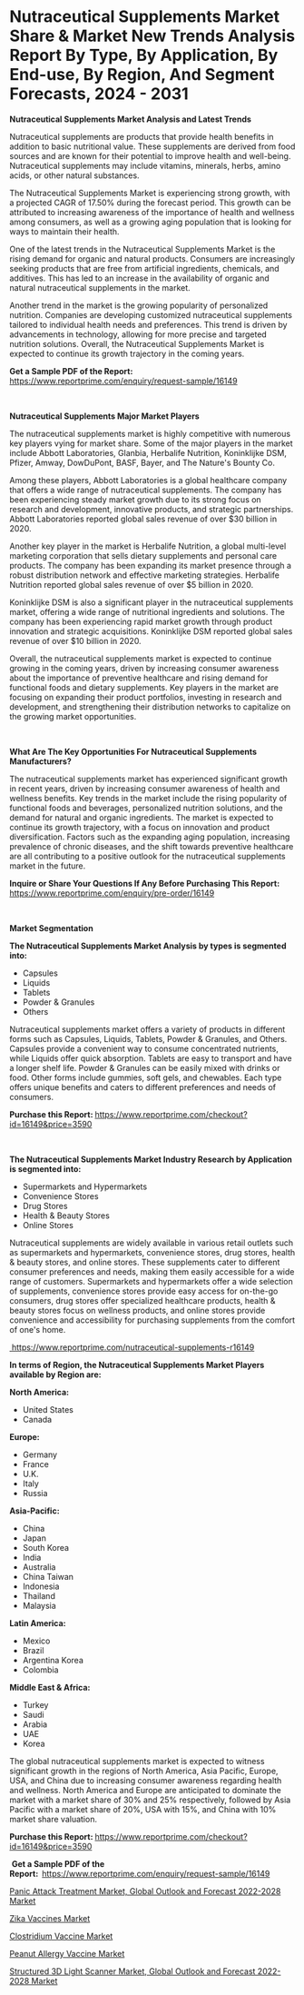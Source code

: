 <p><h1>Nutraceutical Supplements Market Share & Market New Trends Analysis Report By Type, By Application, By End-use, By Region, And Segment Forecasts, 2024 - 2031</h1></p><p><strong>Nutraceutical Supplements Market Analysis and Latest Trends</strong></p>
<p><p>Nutraceutical supplements are products that provide health benefits in addition to basic nutritional value. These supplements are derived from food sources and are known for their potential to improve health and well-being. Nutraceutical supplements may include vitamins, minerals, herbs, amino acids, or other natural substances.</p><p>The Nutraceutical Supplements Market is experiencing strong growth, with a projected CAGR of 17.50% during the forecast period. This growth can be attributed to increasing awareness of the importance of health and wellness among consumers, as well as a growing aging population that is looking for ways to maintain their health.</p><p>One of the latest trends in the Nutraceutical Supplements Market is the rising demand for organic and natural products. Consumers are increasingly seeking products that are free from artificial ingredients, chemicals, and additives. This has led to an increase in the availability of organic and natural nutraceutical supplements in the market.</p><p>Another trend in the market is the growing popularity of personalized nutrition. Companies are developing customized nutraceutical supplements tailored to individual health needs and preferences. This trend is driven by advancements in technology, allowing for more precise and targeted nutrition solutions. Overall, the Nutraceutical Supplements Market is expected to continue its growth trajectory in the coming years.</p></p>
<p><strong>Get a Sample PDF of the Report:&nbsp;</strong> <a href="https://www.reportprime.com/enquiry/request-sample/16149">https://www.reportprime.com/enquiry/request-sample/16149</a></p>
<p>&nbsp;</p>
<p><strong>Nutraceutical Supplements Major Market Players</strong></p>
<p><p>The nutraceutical supplements market is highly competitive with numerous key players vying for market share. Some of the major players in the market include Abbott Laboratories, Glanbia, Herbalife Nutrition, Koninklijke DSM, Pfizer, Amway, DowDuPont, BASF, Bayer, and The Nature's Bounty Co.</p><p>Among these players, Abbott Laboratories is a global healthcare company that offers a wide range of nutraceutical supplements. The company has been experiencing steady market growth due to its strong focus on research and development, innovative products, and strategic partnerships. Abbott Laboratories reported global sales revenue of over $30 billion in 2020.</p><p>Another key player in the market is Herbalife Nutrition, a global multi-level marketing corporation that sells dietary supplements and personal care products. The company has been expanding its market presence through a robust distribution network and effective marketing strategies. Herbalife Nutrition reported global sales revenue of over $5 billion in 2020.</p><p>Koninklijke DSM is also a significant player in the nutraceutical supplements market, offering a wide range of nutritional ingredients and solutions. The company has been experiencing rapid market growth through product innovation and strategic acquisitions. Koninklijke DSM reported global sales revenue of over $10 billion in 2020.</p><p>Overall, the nutraceutical supplements market is expected to continue growing in the coming years, driven by increasing consumer awareness about the importance of preventive healthcare and rising demand for functional foods and dietary supplements. Key players in the market are focusing on expanding their product portfolios, investing in research and development, and strengthening their distribution networks to capitalize on the growing market opportunities.</p></p>
<p>&nbsp;</p>
<p><strong>What Are The Key Opportunities For Nutraceutical Supplements Manufacturers?</strong></p>
<p><p>The nutraceutical supplements market has experienced significant growth in recent years, driven by increasing consumer awareness of health and wellness benefits. Key trends in the market include the rising popularity of functional foods and beverages, personalized nutrition solutions, and the demand for natural and organic ingredients. The market is expected to continue its growth trajectory, with a focus on innovation and product diversification. Factors such as the expanding aging population, increasing prevalence of chronic diseases, and the shift towards preventive healthcare are all contributing to a positive outlook for the nutraceutical supplements market in the future.</p></p>
<p><strong>Inquire or Share Your Questions If Any Before Purchasing This Report:</strong> <a href="https://www.reportprime.com/enquiry/pre-order/16149">https://www.reportprime.com/enquiry/pre-order/16149</a></p>
<p>&nbsp;</p>
<p><strong>Market Segmentation</strong></p>
<p><strong>The Nutraceutical Supplements Market Analysis by types is segmented into:</strong></p>
<p><ul><li>Capsules</li><li>Liquids</li><li>Tablets</li><li>Powder & Granules</li><li>Others</li></ul></p>
<p><p>Nutraceutical supplements market offers a variety of products in different forms such as Capsules, Liquids, Tablets, Powder & Granules, and Others. Capsules provide a convenient way to consume concentrated nutrients, while Liquids offer quick absorption. Tablets are easy to transport and have a longer shelf life. Powder & Granules can be easily mixed with drinks or food. Other forms include gummies, soft gels, and chewables. Each type offers unique benefits and caters to different preferences and needs of consumers.</p></p>
<p><strong>Purchase this Report:&nbsp;</strong><a href="https://www.reportprime.com/checkout?id=16149&price=3590">https://www.reportprime.com/checkout?id=16149&price=3590</a></p>
<p>&nbsp;</p>
<p><strong>The Nutraceutical Supplements Market Industry Research by Application is segmented into:</strong></p>
<p><ul><li>Supermarkets and Hypermarkets</li><li>Convenience Stores</li><li>Drug Stores</li><li>Health & Beauty Stores</li><li>Online Stores</li></ul></p>
<p><p>Nutraceutical supplements are widely available in various retail outlets such as supermarkets and hypermarkets, convenience stores, drug stores, health & beauty stores, and online stores. These supplements cater to different consumer preferences and needs, making them easily accessible for a wide range of customers. Supermarkets and hypermarkets offer a wide selection of supplements, convenience stores provide easy access for on-the-go consumers, drug stores offer specialized healthcare products, health & beauty stores focus on wellness products, and online stores provide convenience and accessibility for purchasing supplements from the comfort of one's home.</p></p>
<p><a href="https://www.reportprime.com/nutraceutical-supplements-r16149">&nbsp;https://www.reportprime.com/nutraceutical-supplements-r16149</a></p>
<p><strong>In terms of Region, the Nutraceutical Supplements Market Players available by Region are:</strong></p>
<p>
    <p> <strong> North America: </strong>
        <ul>
            <li>United States</li>
            <li>Canada</li>
        </ul>
        </p> 
    <p> <strong> Europe: </strong>
        <ul>
            <li>Germany</li>
            <li>France</li>
            <li>U.K.</li>
            <li>Italy</li>
            <li>Russia</li>
        </ul>
        </p> 
    <p> <strong> Asia-Pacific: </strong>
        <ul>
            <li>China</li>
            <li>Japan</li>
            <li>South Korea</li>
            <li>India</li>
            <li>Australia</li>
            <li>China Taiwan</li>
            <li>Indonesia</li>
            <li>Thailand</li>
            <li>Malaysia</li>
        </ul>
        </p> 
    <p> <strong> Latin America: </strong>
        <ul>
            <li>Mexico</li>
            <li>Brazil</li>
            <li>Argentina Korea</li>
            <li>Colombia</li>
        </ul>
        </p> 
    <p> <strong> Middle East & Africa: </strong>
        <ul>
            <li>Turkey</li>
            <li>Saudi</li>
            <li>Arabia</li>
            <li>UAE</li>
            <li>Korea</li>
        </ul>
    </p>
    </p>
<p><p>The global nutraceutical supplements market is expected to witness significant growth in the regions of North America, Asia Pacific, Europe, USA, and China due to increasing consumer awareness regarding health and wellness. North America and Europe are anticipated to dominate the market with a market share of 30% and 25% respectively, followed by Asia Pacific with a market share of 20%, USA with 15%, and China with 10% market share valuation.</p></p>
<p><strong>Purchase this Report: </strong><a href="https://www.reportprime.com/checkout?id=16149&price=3590">https://www.reportprime.com/checkout?id=16149&price=3590</a></p>
<p>&nbsp;<strong>Get a Sample PDF of the Report:&nbsp;&nbsp;</strong><a href="https://www.reportprime.com/enquiry/request-sample/16149">https://www.reportprime.com/enquiry/request-sample/16149</a></p>
<p><strong></strong></p>
<p><p><a href="https://issuu.com/reportprime-2/docs/panic-attack-treatment-market-globa_41c5ba27be97bc">Panic Attack Treatment Market, Global Outlook and Forecast 2022-2028 Market</a></p><p><a href="https://github.com/bmorecock/Market-Research-Report-List-5/blob/main/zika-vaccines-market.md">Zika Vaccines Market</a></p><p><a href="https://github.com/RickHolmes3/Market-Research-Report-List-6/blob/main/clostridium-vaccine-market.md">Clostridium Vaccine Market</a></p><p><a href="https://github.com/Krish2023na/Market-Research-Report-List-6/blob/main/peanut-allergy-vaccine-market.md">Peanut Allergy Vaccine Market</a></p><p><a href="https://issuu.com/reportprime-2/docs/structured-3d-light-scanner-market-_bce4b176614e3d">Structured 3D Light Scanner Market, Global Outlook and Forecast 2022-2028 Market</a></p></p>